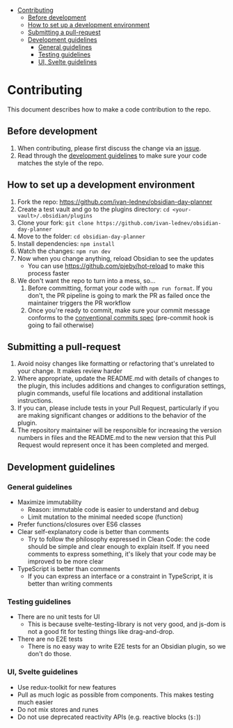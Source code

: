 - [Contributing](#contributing)
  - [Before development](#before-development)
  - [How to set up a development environment](#how-to-set-up-a-development-environment)
  - [Submitting a pull-request](#submitting-a-pull-request)
  - [Development guidelines](#development-guidelines)
    - [General guidelines](#general-guidelines)
    - [Testing guidelines](#testing-guidelines)
    - [UI, Svelte guidelines](#ui-svelte-guidelines)

# Contributing

This document describes how to make a code contribution to the repo.

## Before development

1. When contributing, please first discuss the change via an [issue](https://github.com/ivan-lednev/obsidian-day-planner/issues).
2. Read through the [development guidelines](#development-guidelines) to make sure your code matches the style of the repo.

## How to set up a development environment

1. Fork the repo: https://github.com/ivan-lednev/obsidian-day-planner
1. Create a test vault and go to the plugins directory: `cd <your-vault>/.obsidian/plugins`
1. Clone your fork: `git clone https://github.com/ivan-lednev/obsidian-day-planner`
1. Move to the folder: `cd obsidian-day-planner`
1. Install dependencies: `npm install`
1. Watch the changes: `npm run dev`
1. Now when you change anything, reload Obsidian to see the updates
   - You can use https://github.com/pjeby/hot-reload to make this process faster
1. We don't want the repo to turn into a mess, so...
   1. Before committing, format your code with `npm run format`. If you don't, the PR pipeline is going to mark the PR as failed once the maintainer triggers the PR workflow
   1. Once you're ready to commit, make sure your commit message conforms to the [conventional commits spec](https://www.conventionalcommits.org/en/v1.0.0/) (pre-commit hook is going to fail otherwise)

## Submitting a pull-request

1. Avoid noisy changes like formatting or refactoring that's unrelated to your change. It makes review harder
1. Where appropriate, update the README.md with details of changes to the plugin, this includes additions and changes to configuration settings, plugin commands, useful file locations and additional installation instructions.
1. If you can, please include tests in your Pull Request, particularly if you are making significant changes or additions to the behavior of the plugin.
1. The repository maintainer will be responsible for increasing the version numbers in files and the README.md to the new version that this Pull Request would represent once it has been completed and merged.

## Development guidelines

### General guidelines

- Maximize immutability
  - Reason: immutable code is easier to understand and debug
  - Limit mutation to the minimal needed scope (function)
- Prefer functions/closures over ES6 classes
- Clear self-explanatory code is better than comments
  - Try to follow the philosophy expressed in Clean Code: the code should be simple and clear enough to explain itself. If you need comments to express something, it's likely that your code may be improved to be more clear
- TypeScript is better than comments
  - If you can express an interface or a constraint in TypeScript, it is better than writing comments

### Testing guidelines

- There are no unit tests for UI
  - This is because svelte-testing-library is not very good, and js-dom is not a good fit for testing things like drag-and-drop.
- There are no E2E tests
  - There is no easy way to write E2E tests for an Obsidian plugin, so we don't do those.

### UI, Svelte guidelines

- Use redux-toolkit for new features
- Pull as much logic as possible from components. This makes testing much easier
- Do not mix stores and runes
- Do not use deprecated reactivity APIs (e.g. reactive blocks (`$:`))
